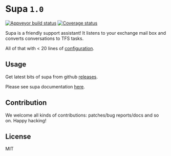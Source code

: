 # Supa `1.0`

[![Appveyor build status](https://img.shields.io/appveyor/ci/codito/supa.svg)](https://ci.appveyor.com/project/codito/supa)
[![Coverage status](https://img.shields.io/coveralls/codito/supa.svg)](https://coveralls.io/github/codito/supa)

Supa is a friendly support assistant! It listens to your exchange mail box and
converts conversations to TFS tasks.

All of that with < 20 lines of [configuration](https://codito.github.io/supa/#configure).

## Usage

Get latest bits of supa from github [releases](https://github.com/codito/supa/releases).

Please see supa documentation [here](https://codito.github.io/supa).

## Contribution

We welcome all kinds of contributions: patches/bug reports/docs and so on. Happy
hacking!

## License

MIT
